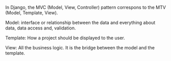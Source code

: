 In Django, the MVC (Model, View, Controller) pattern correspons to the MTV (Model, Template, View).

Model: interface or relationship between the data and everything about data, data access and, validation.

Template: How a project should be displayed to the user.

View: All the business logic. It is the bridge between the model and the template.

